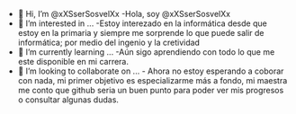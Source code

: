 - 👋 Hi, I’m @xXSserSosvelXx     -Hola, soy @xXSserSosvelXx
- 👀 I’m interested in ...       -Estoy interezado en la informática desde que estoy en la primaria y siempre me sorprende lo que puede salir de informática; por medio del ingenio y la cretividad 
- 🌱 I’m currently learning ...  -Aún sigo aprendiendo con todo lo que me este disponible en mi carrera.
- 💞️ I’m looking to collaborate on ... - Ahora no estoy esperando a coborar con nada, mi primer objetivo es especializarme más a fondo, mi maestra me conto que github seria un buen punto para poder ver mis progresos o consultar algunas dudas.

<!---
xXSserSosvelXx/xXSserSosvelXx is a ✨ special ✨ repository because its `README.md` (this file) appears on your GitHub profile.
You can click the Preview link to take a look at your changes.
--->
